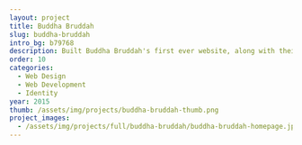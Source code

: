 ```yaml
---
layout: project
title: Buddha Bruddah
slug: buddha-bruddah
intro_bg: b79768
description: Built Buddha Bruddah's first ever website, along with their first branding/print collateral. They've since gained a large following - establishing themselves as one of Seattle's hottest food trucks.
order: 10
categories: 
  - Web Design
  - Web Development
  - Identity
year: 2015
thumb: /assets/img/projects/buddha-bruddah-thumb.png
project_images:
  - /assets/img/projects/full/buddha-bruddah/buddha-bruddah-homepage.jpg
---
```



